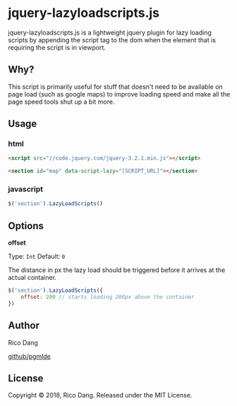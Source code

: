 # jquery-lazyloadscripts.js

jquery-lazyloadscripts.js is a lightweight jquery plugin for lazy loading scripts by appending the script tag to the dom when the element that is requiring the script is in viewport.

## Why?

This script is primarily useful for stuff that doesn't need to be available on page load (such as google maps) to improve loading speed and make all the page speed tools shut up a bit more.

## Usage

### html
```html
<script src="//code.jquery.com/jquery-3.2.1.min.js"></script>

<section id="map" data-script-lazy="[SCRIPT_URL]"></section>
```

### javascript
```javascript
$('section').LazyLoadScripts()
```

## Options

**offset**

Type: `Int` Default: `0`

The distance in px the lazy load should be triggered before it arrives at the actual container.

```javascript
$('section').LazyLoadScripts({
	offset: 200 // starts loading 200px above the container
})
```

## Author
Rico Dang

[github/pgmlde](https://github.com/pgmlde/)

## License
Copyright © 2018, Rico Dang. Released under the MIT License.
